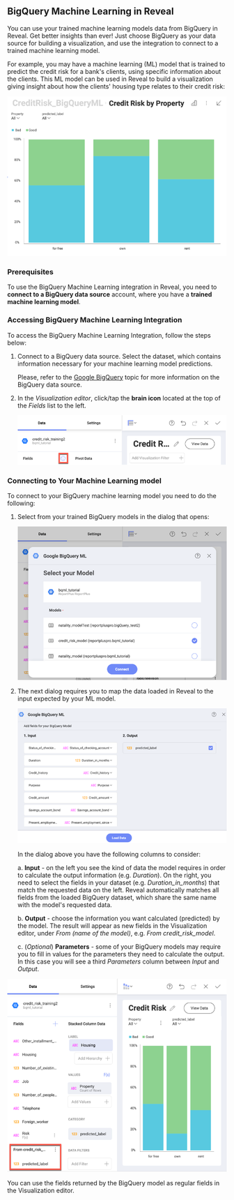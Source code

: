 ## BigQuery Machine Learning in Reveal

You can use your trained machine learning models data from BigQuery in Reveal. Get better insights than ever! Just choose BigQuery as your data source for building a visualization, and use the integration to connect to a trained machine learning model.

For example, you may have a machine learning (ML) model that is trained to predict the credit risk for a bank's clients, using specific information about the clients. This ML model can be used in Reveal to build a visualization giving insight about how the clients' housing type relates to their credit risk:

<img src="images/bigquery-machine-learning-model-visualization-example.png" alt="Credit risk by type of Housing example" class="responsive-img"/>


### Prerequisites

To use the BigQuery Machine Learning integration in Reveal, you need to **connect to a BigQuery data source** account, where you have a **trained machine learning model**.

### Accessing BigQuery Machine Learning Integration

To access the BigQuery Machine Learning Integration, follow the steps below:

1. Connect to a BigQuery data source. Select the dataset, which contains information necessary for your machine learning model predictions.

    Please, refer to the [Google BigQuery](~/en/datasources/supported-data-sources/google-bigquery.md)  topic for more information on the BigQuery data source.


2. In the _Visualization editor_, click/tap the **brain icon** located at the top of the _Fields_ list to the left.

    <img src="images/brain-icon-bigquery-ml-model.png" alt="Brain icon location in the Visualization editor" class="responsive-img"/>


### Connecting to Your Machine Learning model

To connect to your BigQuery machine learning model you need to do the following:

1. Select from your trained BigQuery models in the dialog that opens:

    <img src="images/ml-models-list-bigquery.png" alt="A dialog displaying a list of bigquery machine learning models" class="responsive-img"/>


2. The next dialog requires you to map the data loaded in Reveal to the input expected by your ML model.

    <img src="images/ml-model-mapping-input-output.png" alt="Mapping expected input and choosing output" class="responsive-img"/>

    In the dialog above you have the following columns to consider:

    a. **Input** - on the left you see the kind of data the model requires in order to calculate the output information (e.g. _Duration_). On the right, you need to select the fields in your dataset (e.g. _Duration_in_months_) that match the requested data on the left. Reveal automatically matches all fields from the loaded BigQuery dataset, which share the same name with the model's requested data.

    b. **Output** - choose the information you want calculated (predicted) by the model. The result will appear as new fields in the Visualization editor, under _From (name of the model)_, e.g. *From credit_risk_model*.

    c. (_Optional_) **Parameters** - some of your BigQuery models may require you to fill in values for the parameters they need to calculate the output. In this case you will see a third _Parameters_ column between _Input_ and _Output_.

<img src="images/bq-ml-model-final-example.png" alt="Data output loaded from the bigquery model" class="responsive-img"/>

You can use the fields returned by the BigQuery model as regular fields in the Visualization editor.
